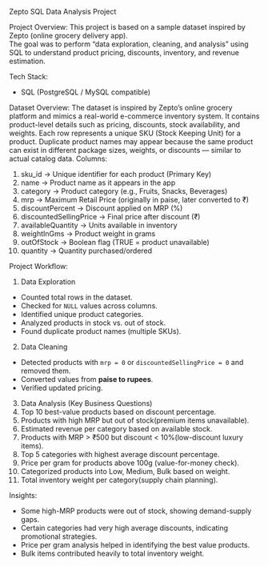  Zepto SQL Data Analysis Project

Project Overview:
This project is based on a sample dataset inspired by Zepto (online grocery delivery app).  
The goal was to perform  “data exploration, cleaning, and analysis”  using SQL to understand product pricing, discounts, inventory, and revenue estimation.  


Tech Stack:
- SQL (PostgreSQL / MySQL compatible)

  
Dataset Overview:
The dataset is inspired by Zepto’s online grocery platform and mimics a real-world e-commerce inventory system.
It contains product-level details such as pricing, discounts, stock availability, and weights.
Each row represents a unique SKU (Stock Keeping Unit) for a product. Duplicate product names may appear because the same product can exist in different package sizes, weights, or discounts — similar to actual catalog data.
Columns:
1.	sku_id → Unique identifier for each product (Primary Key)
2.	name → Product name as it appears in the app
3.	category → Product category (e.g., Fruits, Snacks, Beverages)
4.	mrp → Maximum Retail Price (originally in paise, later converted to ₹)
5.	discountPercent → Discount applied on MRP (%)
6.	discountedSellingPrice → Final price after discount (₹)
7.	availableQuantity → Units available in inventory
8.	weightInGms → Product weight in grams
9.	outOfStock → Boolean flag (TRUE = product unavailable)
10.	quantity → Quantity purchased/ordered


Project Workflow:
1. Data Exploration
- Counted total rows in the dataset.
- Checked for `NULL` values across columns.
- Identified unique product categories.
- Analyzed products in stock vs. out of stock.
- Found duplicate product names (multiple SKUs).

2. Data Cleaning
- Detected products with `mrp = 0` or `discountedSellingPrice = 0` and removed them.
- Converted values from **paise to rupees**.
- Verified updated pricing.

3. Data Analysis (Key Business Questions)
1. Top 10 best-value products based on discount percentage.  
2. Products with high MRP but out of stock(premium items unavailable).  
3. Estimated revenue per category based on available stock.  
4. Products with MRP > ₹500 but discount < 10%(low-discount luxury items).  
5. Top 5 categories with highest average discount percentage.  
6. Price per gram for products above 100g (value-for-money check).  
7. Categorized products into Low, Medium, Bulk   based on weight.  
8. Total inventory weight per category(supply chain planning).  


Insights:
- Some high-MRP products were out of stock, showing demand-supply gaps.  
- Certain categories had very high average discounts, indicating promotional strategies.  
- Price per gram analysis helped in identifying the best value products.  
- Bulk items contributed heavily to total inventory weight.  
